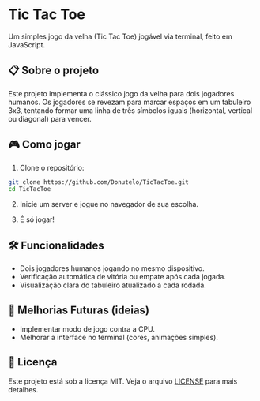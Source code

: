 # Tic Tac Toe

Um simples jogo da velha (Tic Tac Toe) jogável via terminal, feito em JavaScript.

## 📋 Sobre o projeto

Este projeto implementa o clássico jogo da velha para dois jogadores humanos. Os jogadores se revezam para marcar espaços em um tabuleiro 3x3, tentando formar uma linha de três símbolos iguais (horizontal, vertical ou diagonal) para vencer.

## 🎮 Como jogar

1. Clone o repositório:

```bash
git clone https://github.com/Donutelo/TicTacToe.git
cd TicTacToe
```

2. Inicie um server e jogue no navegador de sua escolha.

3. É só jogar!

## 🛠️ Funcionalidades

- Dois jogadores humanos jogando no mesmo dispositivo.
- Verificação automática de vitória ou empate após cada jogada.
- Visualização clara do tabuleiro atualizado a cada rodada.

## 🚀 Melhorias Futuras (ideias)

- Implementar modo de jogo contra a CPU.
- Melhorar a interface no terminal (cores, animações simples).

## 📄 Licença

Este projeto está sob a licença MIT. Veja o arquivo [LICENSE](LICENSE) para mais detalhes.

